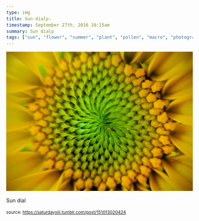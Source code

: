 ```yaml
---
type: img
title: Sun-dialp-
timestamp: September 27th, 2016 10:15am
summary: Sun dialp 
tags: ["sun", "flower", "summer", "plant", "pollen", "macro", "photography"]
---
```

<img src="../media/151013020424.jpg"/>
                                                                                          
Sun dial
 
                                    
                
                
                
                
                                
<small>source: https://saturdayxiii.tumblr.com/post/151013020424</small>